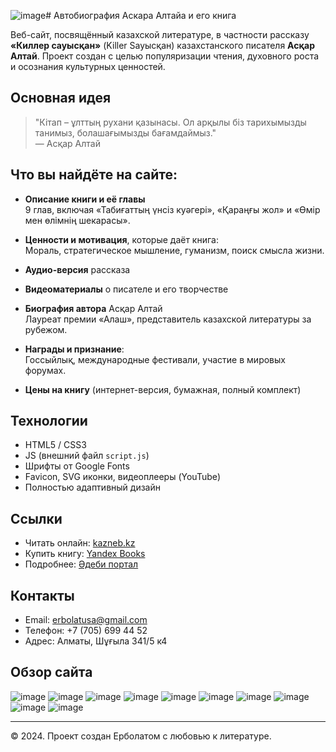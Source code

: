 ![image](https://github.com/user-attachments/assets/43c3ced4-b77f-47f4-a333-7c8a4e24e66f)# Автобиография Аскара Алтайа и его книга

Веб-сайт, посвящённый казахской литературе, в частности рассказу **«Киллер сауысқан»** (Killer Sауысқан) казахстанского писателя **Асқар Алтай**. Проект создан с целью популяризации чтения, духовного роста и осознания культурных ценностей.

## Основная идея

> "Кітап – ұлттың рухани қазынасы. Ол арқылы біз тарихымызды танимыз, болашағымызды бағамдаймыз."  
> — Асқар Алтай

## Что вы найдёте на сайте:

- **Описание книги и её главы**  
  9 глав, включая «Табиғаттың үнсіз куәгері», «Қараңғы жол» и «Өмір мен өлімнің шекарасы».

-  **Ценности и мотивация**, которые даёт книга:  
  Мораль, стратегическое мышление, гуманизм, поиск смысла жизни.

-  **Аудио-версия** рассказа

-  **Видеоматериалы** о писателе и его творчестве

-  **Биография автора** Асқар Алтай  
  Лауреат премии «Алаш», представитель казахской литературы за рубежом.

-  **Награды и признание**:  
  Госсыйлық, международные фестивали, участие в мировых форумах.

-  **Цены на книгу** (интернет-версия, бумажная, полный комплект)

##  Технологии

- HTML5 / CSS3
- JS (внешний файл `script.js`)
- Шрифты от Google Fonts
- Favicon, SVG иконки, видеоплееры (YouTube)
- Полностью адаптивный дизайн

##  Ссылки

-  Читать онлайн: [kazneb.kz](https://kazneb.kz/bookView/view/?brId=1163101)
-  Купить книгу: [Yandex Books](https://books.yandex.kz/)
-  Подробнее: [Әдеби портал](https://adebiportal.kz/kz/news/view/asqar-altai-killer-sauysqan__3478)

##  Контакты

- Email: erbolatusa@gmail.com  
- Телефон: +7 (705) 699 44 52  
- Адрес: Алматы, Шұғыла 341/5 к4

## Обзор сайта

![image](https://github.com/user-attachments/assets/cb8706be-1333-4923-8c9b-b4b1526bdfec)
![image](https://github.com/user-attachments/assets/054d3e6a-55b7-41ce-895d-64b8aca46bed)
![image](https://github.com/user-attachments/assets/486c14bc-d948-4498-934d-f115255f1627)
![image](https://github.com/user-attachments/assets/0160d572-79f9-48b3-869b-4441f99b753e)
![image](https://github.com/user-attachments/assets/5e101e36-dfae-4111-9aac-a75c5b857320)
![image](https://github.com/user-attachments/assets/bf569eeb-b8cb-4be7-b912-07103fe3fea3)
![image](https://github.com/user-attachments/assets/28f11b74-61bf-451f-b8bd-dcefb43ef753)
![image](https://github.com/user-attachments/assets/3a5517a7-a399-4a01-98b1-7f03e38dcf8c)
![image](https://github.com/user-attachments/assets/47f71ecc-6654-4ec1-9cf0-a485b38f0be4)
![image](https://github.com/user-attachments/assets/df02af76-b419-41e6-bc3a-67a6bf502bbe)

---

© 2024. Проект создан Ерболатом с любовью к литературе.
